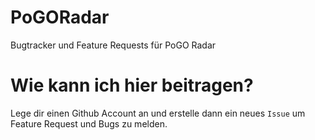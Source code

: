 # PoGORadar
Bugtracker und Feature Requests für PoGO Radar

# Wie kann ich hier beitragen?
Lege dir einen Github Account an und erstelle dann ein neues `Issue` um Feature Request und Bugs zu melden.

